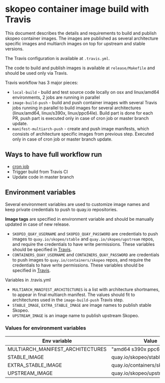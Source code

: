 # skopeo container image build with Travis

This document describes the details and requirements to build and publish skopeo container images. The images are published as several architecture specific images and multiarch images on top for upstream and stable versions.

The Travis configuration is available at `.travis.yml`.

The code to build and publish images is available at `release/Makefile` and should be used only via Travis.

Travis workflow has 3 major pieces:
- `local-build` - build and test source code locally on osx and linux/amd64 environments, 2 jobs are running in parallel
- `image-build-push` - build and push container images with several Travis jobs running in parallel to build images for several architectures (linux/amd64, linux/s390x, linux/ppc64le). Build part is done for each PR, push part is executed only in case of cron job or master branch update.
- `manifest-multiarch-push` - create and push image manifests, which consists of architecture specific images from previous step. Executed only in case of cron job or master branch update.

## Ways to have full workflow run
- [cron job](https://docs.travis-ci.com/user/cron-jobs/#adding-cron-jobs)
- Trigger build from Travis CI
- Update code in master branch

## Environment variables

Several environment variables are used to customize image names and keep private credentials to push to quay.io repositories.

**Image tags** are specified in environment variable and should be manually updated in case of new release.

- `SKOPEO_QUAY_USERNAME` and `SKOPEO_QUAY_PASSWORD` are credentials to push images to `quay.io/skopeo/stable` and `quay.io/skopeo/upstream` repos, and require the credentials to have write permissions. These variables should be specified in [Travis](https://docs.travis-ci.com/user/environment-variables/#defining-variables-in-repository-settings).
- `CONTAINERS_QUAY_USERNAME` and `CONTAINERS_QUAY_PASSWORD` are credentials to push images to `quay.io/containers/skopeo` repos, and require the credentials to have write permissions. These variables should be specified in [Travis](https://docs.travis-ci.com/user/environment-variables/#defining-variables-in-repository-settings).

Variables in .travis.yml
- `MULTIARCH_MANIFEST_ARCHITECTURES` is a list with architecture shortnames, to appear in final multiarch manifest. The values should fit to architectures used in the `image-build-push` Travis step.
- `STABLE_IMAGE`, `EXTRA_STABLE_IMAGE` are image names to publish stable Skopeo.
- `UPSTREAM_IMAGE` is an image name to publish upstream Skopeo.

### Values for environment variables

| Env variable                     | Value                            |
| -------------------------------- |----------------------------------|
| MULTIARCH_MANIFEST_ARCHITECTURES | "amd64 s390x ppc64le"            |
| STABLE_IMAGE                     | quay.io/skopeo/stable:v1.2.0     |
| EXTRA_STABLE_IMAGE               | quay.io/containers/skopeo:v1.2.0 |
| UPSTREAM_IMAGE                   | quay.io/skopeo/upstream:master   |
